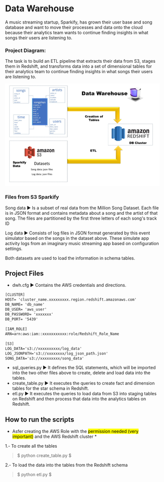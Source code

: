 # Data Warehouse

A music streaming startup, Sparkify, has grown their user base and song database and want to move their processes and data onto the cloud because their analytics team wants to continue finding insights in what songs their users are listening to.

### Project Diagram:

The task is to build an ETL pipeline that extracts their data from S3, stages them in Redshift, and transforms data into a set of dimensional tables for their analytics team to continue finding insights in what songs their users are listening to.

![Diagram](Data_Warehouse.jpg)

### Files from S3 Sparkify

Song data ► Is a subset of real data from the Million Song Dataset. Each file is in JSON format and contains metadata about a song and the artist of that song. The files are partitioned by the first three letters of each song's track ID

Log data ► Consists of log files in JSON format generated by this event simulator based on the songs in the dataset above. These simulate app activity logs from an imaginary music streaming app based on configuration settings.

Both datasets are used to load the information in schema tables.

## Project Files

* dwh.cfg ► Contains the AWS credentials and directions.

``` 
[CLUSTER]
HOST= 'cluster_name.xxxxxxxxx.region.redshift.amazonaws.com'
DB_NAME= 'db_name'
DB_USER= 'aws_user'
DB_PASSWORD= 'xxxxxxx'
DB_PORT= '5439'

[IAM_ROLE]
ARN=arn:aws:iam::xxxxxxxxxxx:role/Redshift_Role_Name

[S3]
LOG_DATA='s3://xxxxxxxxxx/log_data'
LOG_JSONPATH='s3://xxxxxxxx/log_json_path.json'
SONG_DATA='s3://xxxxxxxxx/song_data'
```

* sql_queries.py ► It defines the SQL statements, which will be imported into the two other files above to create, delete and load data into the tables.
* create_table.py ► It executes the queries to create fact and dimension tables for the star schema in Redshift.
* etl.py ► It executes the queries to load data from S3 into staging tables on Redshift and then process that data into the analytics tables on Redshift.

## How to run the scripts

* Asfer creating the AWS Role with the <mark>permission needed (very important)</mark> and the AWS Redshift cluster *

1.- To create all the tables 

> $ python create_table.py $ 

2.- To load the data into the tables from the Redshift schema

> $ python etl.py $ 

